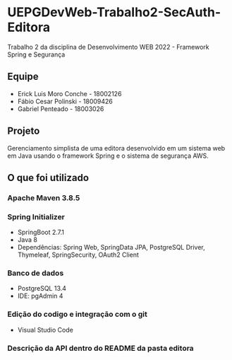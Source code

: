 # UEPGDevWeb-Trabalho2-SecAuth-Editora

Trabalho 2 da disciplina de Desenvolvimento WEB 2022 - Framework Spring e Segurança

## Equipe

- Erick Luis Moro Conche - 18002126
- Fábio Cesar Polinski - 18009426
- Gabriel Penteado - 18003026

## Projeto

Gerenciamento simplista de uma editora desenvolvido em um sistema web em Java usando o framework Spring e o sistema de segurança AWS.

## O que foi utilizado

### Apache Maven 3.8.5

### Spring Initializer 
- SpringBoot 2.7.1
- Java 8
- Dependências: Spring Web, SpringData JPA, PostgreSQL Driver, Thymeleaf, SpringSecurity, OAuth2 Client

### Banco de dados
- PostgreSQL 13.4
- IDE: pgAdmin 4

### Edição do codigo e integração com o git
- Visual Studio Code

### Descrição da API dentro do README da pasta editora
